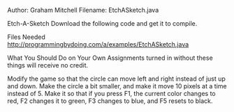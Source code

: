 Author: Graham Mitchell
Filename: EtchASketch.java

Etch-A-Sketch
Download the following code and get it to compile.

Files Needed
http://programmingbydoing.com/a/examples/EtchASketch.java

What You Should Do on Your Own
Assignments turned in without these things will receive no credit.

Modify the game so that the circle can move left and right instead of just up and down.
Make the circle a bit smaller, and make it move 10 pixels at a time instead of 5.
Make it so that if you press F1, the current color changes to red, F2 changes it to green, F3 changes to blue, and F5 resets to black.